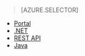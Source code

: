 > [AZURE.SELECTOR] 
- [Portal](../articles/media-services/media-services-portal-configure-content-key-auth-policy.md)
- [.NET](../articles/media-services/media-services-dotnet-configure-content-key-auth-policy.md)
- [REST API](../articles/media-services/media-services-rest-configure-content-key-auth-policy.md)
- [Java](https://github.com/southworkscom/azure-sdk-for-media-services-java-samples)

<!--HONumber=Oct16_HO2-->


